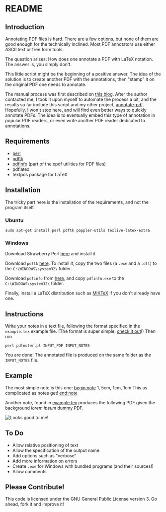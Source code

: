 README
======

Introduction
------------

Annotating PDF files is hard. There are a few
options, but none of them are good enough for the
technically inclined. Most PDF annotators use either
ASCII text or free form tools.

The question arises: How does one annotate a PDF
with LaTeX notation. The answer is, you simply
don't.

This little script might be the beginning of a
positive answer. The idea of the solution is to
create another PDF with the annotations, then
"stamp" it on the original PDF one needs to
annotate.

The manual process was first described on [this
blog](http://3diagramsperpage.wordpress.com/2011/07/29/mathematical-annotations-in-pdf-documents/).
After the author contacted me, I took it upon myself
to automate the process a bit, and the results so far include this script and my
other project, [annotate-pdf](https://github.com/cako/annotate_pdf). Hopefully, 
I won't stop here, and will find even better ways to quickly annotate PDFs.
The idea is to eventually embed this type of annotation in popular PDF readers,
or even write another PDF reader dedicated to annotations.

Requirements
------------
* [perl](http://www.perl.org/get.html)
* [pdftk](http://www.pdflabs.com/docs/install-pdftk/)
* [pdfinfo](http://www.foolabs.com/xpdf/) (part of the xpdf utilities for PDF files)
* pdflatex
* textpos package for LaTeX

Installation
------------
The tricky part here is the installation of the requirements, and not the program itself.

### Ubuntu

    sudo apt-get install perl pdftk poppler-utils texlive-latex-extra

### Windows

Download Strawberry Perl [here](http://strawberryperl.com/) and install it.

Download `pdftk` [here](http://strawberryperl.com/). To install it, copy
the two files (a `.exe` and a `.dll`) to the
`C:\WINDOWS\system32\` folder.

Download `pdfinfo` from
[here](http://www.foolabs.com/xpdf/download.html),
and copy `pdfinfo.exe` to the `C:\WINDOWS\system32\` folder.

Finally, install a LaTeX distribution such as
[MiKTeX](http://miktex.org/2.9/setup) if you
don't already have one.
    
Instructions
------------

Write your notes in a text file, following the format specified in the
`example.tex` example file. (The format is super simple,
[check it out](https://github.com/cako/pdfnoter/blob/master/example.tex)!)
Then run
    
    perl pdfnoter.pl INPUT_PDF INPUT_NOTES

You are done! The annotated file is produced on the same folder as the
`INPUT_NOTES` file.


Example
-------
The most simple note is this one:
    <begin:note>
    1, 5cm, 1cm, 1cm
    This as complicated as notes get!
    <end:note>

Another note, found in [example.tex](https://github.com/cako/pdfnoter/blob/master/example.tex)
produces the following PDF given the background *lorem ipsum* dummy PDF.

![Looks good to me!][img1_45]

[img1]: http://i.imgur.com/58pDA.png
[img1_45]: http://i.imgur.com/Bhp3O.png

To Do
----
* Allow relative positioning of text
* Allow the specification of the output name
* Add options such as "verbose"
* Add more information on errors
* Create `.exe` for Windows with bundled programs (and their sources!)
* Allow comments
    

Please Contribute!
------------------
This code is licensed under the GNU General Public
License version 3. Go ahead, fork it and improve it!
